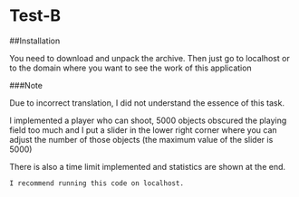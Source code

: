 # Test-B

##Installation

You need to download and unpack the archive.
Then just go to localhost or to the domain where you want to see the work of this application

###Note

Due to incorrect translation, I did not understand the essence of this task.

I implemented a player who can shoot, 5000 objects obscured the playing field too much and I put a slider in the lower right corner where you can adjust the number of those objects (the maximum value of the slider is 5000)

There is also a time limit implemented and statistics are shown at the end.

```I recommend running this code on localhost.```
